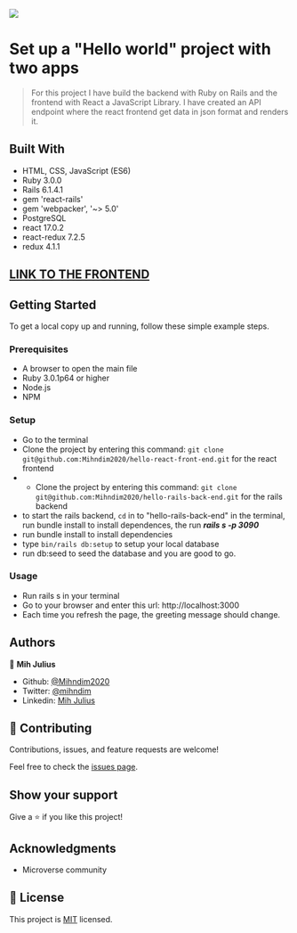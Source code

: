 ![](https://img.shields.io/badge/Microverse-blueviolet)

# Set up a "Hello world" project with two apps

> For this project I have build the backend with Ruby on Rails and the frontend with React a JavaScript Library. I have created an API endpoint where the react frontend get data in json format and renders it.

## Built With

- HTML, CSS, JavaScript (ES6)
- Ruby 3.0.0
- Rails 6.1.4.1
- gem 'react-rails'
- gem 'webpacker', '~> 5.0'
- PostgreSQL
- react 17.0.2
- react-redux 7.2.5
- redux 4.1.1


## [LINK TO THE FRONTEND](https://github.com/Mihndim2020/hello-react-front-end/tree/feature/react_front_end)


## Getting Started

To get a local copy up and running, follow these simple example steps.

### Prerequisites

- A browser to open the main file
- Ruby 3.0.1p64 or higher
- Node.js
- NPM

### Setup

- Go to the terminal
- Clone the project by entering this command: `git clone git@github.com:Mihndim2020/hello-react-front-end.git` for the react frontend
- - Clone the project by entering this command: `git clone git@github.com:Mihndim2020/hello-rails-back-end.git` for the rails backend
- to start the rails backend, `cd` in to "hello-rails-back-end" in the terminal, run bundle install to install dependences, the run ***rails s -p 3090***
- run bundle install to install dependencies
- type `bin/rails db:setup` to setup your local database
- run db:seed to seed the database and you are good to go. 

### Usage

- Run rails s in your terminal
- Go to your browser and enter this url: http://localhost:3000
- Each time you refresh the page, the greeting message should change.



## Authors

👤 **Mih Julius**

- Github: [@Mihndim2020](https://github.com/Mihndim2020)
- Twitter: [@mihndim](https://github.com/mih-julius)
- Linkedin: [Mih Julius](https://www.linkedin.com/mih-julius)

## 🤝 Contributing

Contributions, issues, and feature requests are welcome!

Feel free to check the [issues page](https://github.com/mrigorir/pokemon-world/issues).


## Show your support

Give a ⭐️ if you like this project!


## Acknowledgments

- Microverse community


## 📝 License

This project is [MIT](./MIT.md) licensed.
